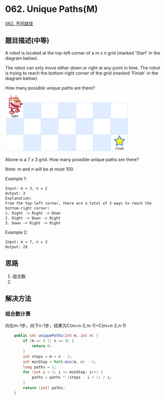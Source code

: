 # 062. Unique Paths\(M\)

[062. 不同路径](https://leetcode-cn.com/problems/unique-paths/)

## 题目描述\(中等\)

A robot is located at the top-left corner of a m x n grid \(marked 'Start' in the diagram below\).

The robot can only move either down or right at any point in time. The robot is trying to reach the bottom-right corner of the grid \(marked 'Finish' in the diagram below\).

How many possible unique paths are there?

![](/assets/001-100/061-p-1.png)

Above is a 7 x 3 grid. How many possible unique paths are there?

Note: m and n will be at most 100.

Example 1:

```
Input: m = 3, n = 2
Output: 3
Explanation:
From the top-left corner, there are a total of 3 ways to reach the bottom-right corner:
1. Right -> Right -> Down
2. Right -> Down -> Right
3. Down -> Right -> Right
```

Example 2:

```
Input: m = 7, n = 3
Output: 28
```

## 思路

1. 组合数
2. 

## 解决方法

### 组合数计算

向右m-1步，向下n-1步，结果为C(m+n-2,m-1)=C(m+n-2,n-1)

```java
    public int uniquePaths(int m, int n) {
        if (m == 0 || n == 0) {
            return 0;
        }
        int steps = m + n - 2;
        int minStep = Math.min(m, n) - 1;
        long paths = 1;
        for (int i = 1; i <= minStep; i++) {
            paths = paths * (steps - i + 1) / i;
        }
        return (int) paths;
    }
```



